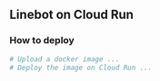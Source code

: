 ## Linebot on Cloud Run

### How to deploy

```bash
# Upload a docker image ...
# Deploy the image on Cloud Run ...
```
